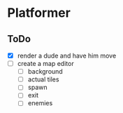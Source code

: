 # Platformer

## ToDo
- [x] render a dude and have him move
- [ ] create a map editor
    - [ ] background
    - [ ] actual tiles
    - [ ] spawn
    - [ ] exit
    - [ ] enemies
